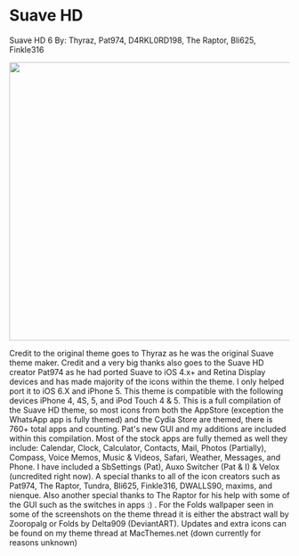 Suave HD
========
Suave HD 6 By: Thyraz, Pat974, D4RKL0RD198, The Raptor, Bli625, Finkle316

<img src="http://i1320.photobucket.com/albums/u525/D4RKL0RD198/SuaveHD6Promo1_zps83d096ea.png" width="1024" height="500" align="center" />

Credit to the original theme goes to Thyraz as he was the
original Suave theme maker. Credit and a very big thanks also goes to the Suave HD creator Pat974 as he had ported Suave to iOS 4.x+ and Retina Display devices and has made majority of the icons within the theme. I only helped port it to iOS 6.X and iPhone 5. This theme is compatible with the following devices iPhone 4, 4S, 5, and iPod Touch 4 & 5. This is a full compilation of the Suave HD theme, so most icons from both the AppStore (exception the WhatsApp app is fully themed) and the Cydia Store are themed, there is 760+ total apps and counting. Pat's new GUI and my additions are included within this compilation. Most of the stock apps are fully themed as well they include: Calendar, Clock, Calculator, Contacts, Mail, Photos (Partially), Compass, Voice Memos, Music & Videos, Safari, Weather, Messages, and Phone. I have included a SbSettings (Pat), Auxo Switcher (Pat & I) & Velox (uncredited right now). A special thanks to all of the icon creators such as Pat974, The Raptor, Tundra, Bli625, Finkle316, DWALLS90, maxims, and nienque. Also another special thanks to The Raptor for his help with some of the GUI such as the switches in apps :) . For the Folds wallpaper seen in some of the screenshots on the theme thread it is either the abstract wall by Zooropalg or Folds by Delta909 (DeviantART). Updates and extra icons can be found on my theme thread at MacThemes.net (down currently for reasons unknown)
